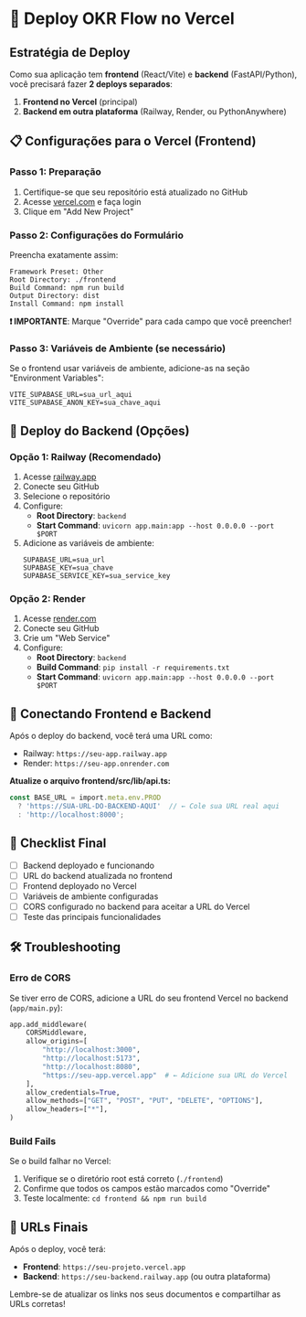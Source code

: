 # 🚀 Deploy OKR Flow no Vercel

## Estratégia de Deploy

Como sua aplicação tem **frontend** (React/Vite) e **backend** (FastAPI/Python), você precisará fazer **2 deploys separados**:

1. **Frontend no Vercel** (principal)
2. **Backend em outra plataforma** (Railway, Render, ou PythonAnywhere)

## 📋 Configurações para o Vercel (Frontend)

### Passo 1: Preparação
1. Certifique-se que seu repositório está atualizado no GitHub
2. Acesse [vercel.com](https://vercel.com) e faça login
3. Clique em "Add New Project"

### Passo 2: Configurações do Formulário

Preencha exatamente assim:

```
Framework Preset: Other
Root Directory: ./frontend
Build Command: npm run build
Output Directory: dist
Install Command: npm install
```

**❗ IMPORTANTE**: Marque "Override" para cada campo que você preencher!

### Passo 3: Variáveis de Ambiente (se necessário)
Se o frontend usar variáveis de ambiente, adicione-as na seção "Environment Variables":
```
VITE_SUPABASE_URL=sua_url_aqui
VITE_SUPABASE_ANON_KEY=sua_chave_aqui
```

## 🐍 Deploy do Backend (Opções)

### Opção 1: Railway (Recomendado)
1. Acesse [railway.app](https://railway.app)
2. Conecte seu GitHub
3. Selecione o repositório
4. Configure:
   - **Root Directory**: `backend`
   - **Start Command**: `uvicorn app.main:app --host 0.0.0.0 --port $PORT`
5. Adicione as variáveis de ambiente:
   ```
   SUPABASE_URL=sua_url
   SUPABASE_KEY=sua_chave
   SUPABASE_SERVICE_KEY=sua_service_key
   ```

### Opção 2: Render
1. Acesse [render.com](https://render.com)
2. Conecte seu GitHub
3. Crie um "Web Service"
4. Configure:
   - **Root Directory**: `backend`
   - **Build Command**: `pip install -r requirements.txt`
   - **Start Command**: `uvicorn app.main:app --host 0.0.0.0 --port $PORT`

## 🔗 Conectando Frontend e Backend

Após o deploy do backend, você terá uma URL como:
- Railway: `https://seu-app.railway.app`
- Render: `https://seu-app.onrender.com`

**Atualize o arquivo frontend/src/lib/api.ts:**

```typescript
const BASE_URL = import.meta.env.PROD 
  ? 'https://SUA-URL-DO-BACKEND-AQUI'  // ← Cole sua URL real aqui
  : 'http://localhost:8000';
```

## 📝 Checklist Final

- [ ] Backend deployado e funcionando
- [ ] URL do backend atualizada no frontend
- [ ] Frontend deployado no Vercel
- [ ] Variáveis de ambiente configuradas
- [ ] CORS configurado no backend para aceitar a URL do Vercel
- [ ] Teste das principais funcionalidades

## 🛠️ Troubleshooting

### Erro de CORS
Se tiver erro de CORS, adicione a URL do seu frontend Vercel no backend (`app/main.py`):

```python
app.add_middleware(
    CORSMiddleware,
    allow_origins=[
        "http://localhost:3000", 
        "http://localhost:5173", 
        "http://localhost:8080",
        "https://seu-app.vercel.app"  # ← Adicione sua URL do Vercel
    ],
    allow_credentials=True,
    allow_methods=["GET", "POST", "PUT", "DELETE", "OPTIONS"],
    allow_headers=["*"],
)
```

### Build Fails
Se o build falhar no Vercel:
1. Verifique se o diretório root está correto (`./frontend`)
2. Confirme que todos os campos estão marcados como "Override"
3. Teste localmente: `cd frontend && npm run build`

## 🎯 URLs Finais
Após o deploy, você terá:
- **Frontend**: `https://seu-projeto.vercel.app`
- **Backend**: `https://seu-backend.railway.app` (ou outra plataforma)

Lembre-se de atualizar os links nos seus documentos e compartilhar as URLs corretas! 